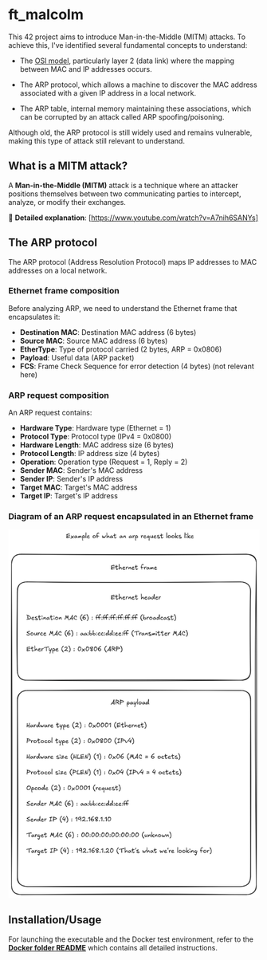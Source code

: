 # ft_malcolm

This 42 project aims to introduce Man-in-the-Middle (MITM) attacks.
To achieve this, I've identified several fundamental concepts to understand:

- The [OSI model](https://en.wikipedia.org/wiki/OSI_model), particularly layer 2 (data link) where the mapping between MAC and IP addresses occurs.

- The ARP protocol, which allows a machine to discover the MAC address associated with a given IP address in a local network.

- The ARP table, internal memory maintaining these associations, which can be corrupted by an attack called ARP spoofing/poisoning.

Although old, the ARP protocol is still widely used and remains vulnerable, making this type of attack still relevant to understand.

## What is a MITM attack?

A **Man-in-the-Middle (MITM)** attack is a technique where an attacker positions themselves between two communicating parties to intercept, analyze, or modify their exchanges.

🎥 **Detailed explanation**: [https://www.youtube.com/watch?v=A7nih6SANYs]

## The ARP protocol

The ARP protocol (Address Resolution Protocol) maps IP addresses to MAC addresses on a local network.

### Ethernet frame composition

Before analyzing ARP, we need to understand the Ethernet frame that encapsulates it:

- **Destination MAC**: Destination MAC address (6 bytes)
- **Source MAC**: Source MAC address (6 bytes)  
- **EtherType**: Type of protocol carried (2 bytes, ARP = 0x0806)
- **Payload**: Useful data (ARP packet)
- **FCS**: Frame Check Sequence for error detection (4 bytes) (not relevant here)

### ARP request composition

An ARP request contains:

- **Hardware Type**: Hardware type (Ethernet = 1)
- **Protocol Type**: Protocol type (IPv4 = 0x0800)
- **Hardware Length**: MAC address size (6 bytes)
- **Protocol Length**: IP address size (4 bytes)
- **Operation**: Operation type (Request = 1, Reply = 2)
- **Sender MAC**: Sender's MAC address
- **Sender IP**: Sender's IP address
- **Target MAC**: Target's MAC address
- **Target IP**: Target's IP address

### Diagram of an ARP request encapsulated in an Ethernet frame

![ARP Diagram](docs/ethernet_frame_ARP.png)

## Installation/Usage

For launching the executable and the Docker test environment, refer to the **[Docker folder README](Docker/README.md)** which contains all detailed instructions.
